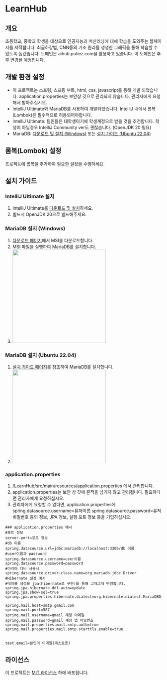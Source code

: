 # LearnHub

## 개요
초등학교, 중학교 학생을 대상으로 인공지능과 머신러닝에 대해 학습을 도와주는 웹페이지를 제작합니다. 최급하강법, CNN등의 기초 원리를 생생한 그래픽을 통해 학습할 수 있도록 돕겠습니다.
도메인은 aihub.putiez.com을 활용하고 있습니다. 이 도메인은 추후 변경될 예정입니다.

## 개발 환경 설정
- 이 프로젝트는 스프링, 스프링 부트, html, css, javascript를 통해 개발 되었습니다. application.properties는 보안상 깃으로 관리되지 않습니다. 관리자에게 요청해서 받아주십시오.
- IntelliJ Ultimate와 MariaDB를 사용하여 개발되었습니다. IntelliJ 내에서 롬복(Lombok)은 필수적으로 허용되어야합니다.
- IntelliJ Ultimate: 팀원들은 대학생이기에 학생계정으로 받을 것을 추천합니다. 학생이 아닐경우 IntelliJ Community ver도 괜찮습니다. (OpenJDK 20 필요)
- MariaDB: [다운로드 및 설치 (Windows)](https://mariadb.org/download/?t=mariadb&o=true&p=mariadb&r=10.10.6&os=windows&cpu=x86_64&pkg=msi) 또는 [설치 가이드 (Ubuntu 22.04)](https://mariadb.org/download/?t=repo-config&d=22.04+%22jammy%22&v=10.11&r_m=blendbyte)

## 롬복(Lombok) 설정
프로젝트에 롬복을 추가하여 필요한 설정을 수행하세요.

## 설치 가이드
### IntelliJ Ultimate 설치
1. IntelliJ Ultimate를 [다운로드 및 설치](https://www.jetbrains.com/idea/download/)하세요.
2. 빌드시 OpenJDK 20으로 빌드해주세요.


### MariaDB 설치 (Windows)
1. [다운로드 페이지](https://mariadb.org/download/?t=mariadb&o=true&p=mariadb&r=10.10.6&os=windows&cpu=x86_64&pkg=msi)에서 MSI를 다운로드합니다.
2. MSI 파일을 실행하여 MariaDB를 설치합니다.
3. <img src="https://github.com/SunJiHoon/LearnHub/assets/46434398/f6d070ba-52a9-4378-b3cc-fbaa982995be" width="300">

### MariaDB 설치 (Ubuntu 22.04)
1. [설치 가이드 페이지](https://mariadb.org/download/?t=repo-config&d=22.04+%22jammy%22&v=10.11&r_m=blendbyte)를 참조하여 MariaDB를 설치합니다.
2. <img src="https://github.com/SunJiHoon/LearnHub/assets/46434398/949dfa1e-dd47-44c0-b115-98e93f0f945b" width="300">

### application.properties
1. /LearnHub/src/main/resources/application.properties 에서 관리합니다.
2. application.properties는 보안 상 깃에 흔적을 남기지 않고 관리됩니다. 필요하다면 관리자에게 요청하십시오.
3. 관리자에게 요청할 수 없다면, application.properties에 spring.datasource.username=유저이름 spring.datasource.password=유저비밀번호 등의 정보, JPA 정보, 실행 포트 정보 등을 기입하십시오.

```
### application.properties 예시
#포트 정보
server.port=포트 정보
#db 이름
spring.datasource.url=jdbc:mariadb://localhost:3306/db 이름
#user이름과 password
spring.datasource.username=user이름
spring.datasource.password=password
#마리아 디비 사용시
spring.datasource.driver-class-name=org.mariadb.jdbc.Driver
#Hibernate 설정 예시
#테이블 생성을 jpa(hibernate로 구현)를 통해 그때그때 반영합니다.
spring.jpa.hibernate.ddl-auto=update
spring.jpa.show-sql=true
spring.jpa.properties.hibernate.dialect=org.hibernate.dialect.MariaDBDialect

spring.mail.host=smtp.gmail.com
spring.mail.port=587
spring.mail.username=gmail 계정 이메일
spring.mail.password=gmail 계정 앱 비밀번호
spring.mail.properties.mail.smtp.auth=true
spring.mail.properties.mail.smtp.starttls.enable=true


test.email=본인의 이메일(테스트용)

```


## 라이선스
이 프로젝트는 [MIT 라이선스](LICENSE) 하에 배포됩니다.

